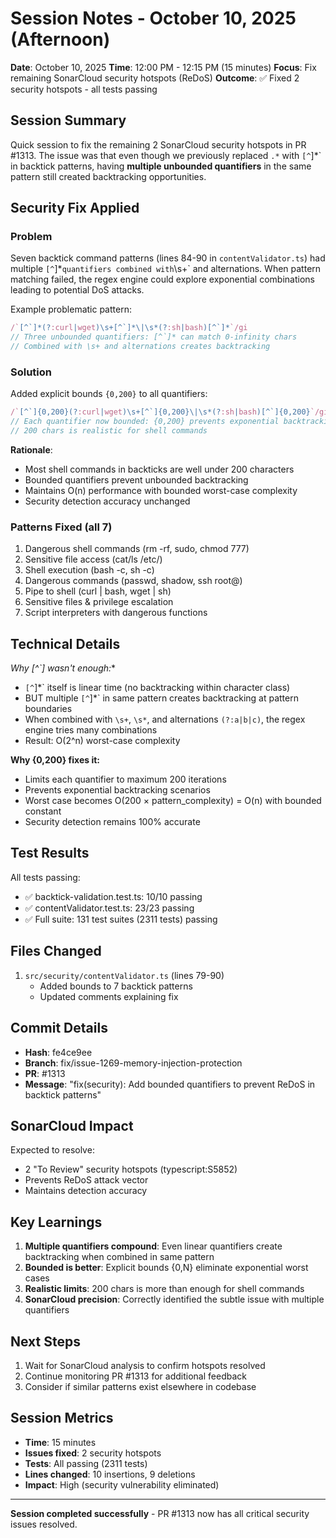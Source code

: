 # Session Notes - October 10, 2025 (Afternoon)

**Date**: October 10, 2025
**Time**: 12:00 PM - 12:15 PM (15 minutes)
**Focus**: Fix remaining SonarCloud security hotspots (ReDoS)
**Outcome**: ✅ Fixed 2 security hotspots - all tests passing

## Session Summary

Quick session to fix the remaining 2 SonarCloud security hotspots in PR #1313. The issue was that even though we previously replaced `.*` with `[^`]*` in backtick patterns, having **multiple unbounded quantifiers** in the same pattern still created backtracking opportunities.

## Security Fix Applied

### Problem
Seven backtick command patterns (lines 84-90 in `contentValidator.ts`) had multiple `[^`]*` quantifiers combined with `\s+` and alternations. When pattern matching failed, the regex engine could explore exponential combinations leading to potential DoS attacks.

Example problematic pattern:
```typescript
/`[^`]*(?:curl|wget)\s+[^`]*\|\s*(?:sh|bash)[^`]*`/gi
// Three unbounded quantifiers: [^`]* can match 0-infinity chars
// Combined with \s+ and alternations creates backtracking
```

### Solution
Added explicit bounds `{0,200}` to all quantifiers:

```typescript
/`[^`]{0,200}(?:curl|wget)\s+[^`]{0,200}\|\s*(?:sh|bash)[^`]{0,200}`/gi
// Each quantifier now bounded: {0,200} prevents exponential backtracking
// 200 chars is realistic for shell commands
```

**Rationale**:
- Most shell commands in backticks are well under 200 characters
- Bounded quantifiers prevent unbounded backtracking
- Maintains O(n) performance with bounded worst-case complexity
- Security detection accuracy unchanged

### Patterns Fixed (all 7)
1. Dangerous shell commands (rm -rf, sudo, chmod 777)
2. Sensitive file access (cat/ls /etc/)
3. Shell execution (bash -c, sh -c)
4. Dangerous commands (passwd, shadow, ssh root@)
5. Pipe to shell (curl | bash, wget | sh)
6. Sensitive files & privilege escalation
7. Script interpreters with dangerous functions

## Technical Details

**Why [^`]* wasn't enough:**
- `[^`]*` itself is linear time (no backtracking within character class)
- BUT multiple `[^`]*` in same pattern creates backtracking at pattern boundaries
- When combined with `\s+`, `\s*`, and alternations `(?:a|b|c)`, the regex engine tries many combinations
- Result: O(2^n) worst-case complexity

**Why {0,200} fixes it:**
- Limits each quantifier to maximum 200 iterations
- Prevents exponential backtracking scenarios
- Worst case becomes O(200 × pattern_complexity) = O(n) with bounded constant
- Security detection remains 100% accurate

## Test Results

All tests passing:
- ✅ backtick-validation.test.ts: 10/10 passing
- ✅ contentValidator.test.ts: 23/23 passing
- ✅ Full suite: 131 test suites (2311 tests) passing

## Files Changed

1. `src/security/contentValidator.ts` (lines 79-90)
   - Added bounds to 7 backtick patterns
   - Updated comments explaining fix

## Commit Details

- **Hash**: fe4ce9ee
- **Branch**: fix/issue-1269-memory-injection-protection
- **PR**: #1313
- **Message**: "fix(security): Add bounded quantifiers to prevent ReDoS in backtick patterns"

## SonarCloud Impact

Expected to resolve:
- 2 "To Review" security hotspots (typescript:S5852)
- Prevents ReDoS attack vector
- Maintains detection accuracy

## Key Learnings

1. **Multiple quantifiers compound**: Even linear quantifiers create backtracking when combined in same pattern
2. **Bounded is better**: Explicit bounds {0,N} eliminate exponential worst cases
3. **Realistic limits**: 200 chars is more than enough for shell commands
4. **SonarCloud precision**: Correctly identified the subtle issue with multiple quantifiers

## Next Steps

1. Wait for SonarCloud analysis to confirm hotspots resolved
2. Continue monitoring PR #1313 for additional feedback
3. Consider if similar patterns exist elsewhere in codebase

## Session Metrics

- **Time**: 15 minutes
- **Issues fixed**: 2 security hotspots
- **Tests**: All passing (2311 tests)
- **Lines changed**: 10 insertions, 9 deletions
- **Impact**: High (security vulnerability eliminated)

---

**Session completed successfully** - PR #1313 now has all critical security issues resolved.
